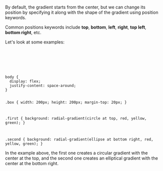 By default, the gradient starts from the center,
but we can change its position by specifying
it along with the shape of the gradient
using position keywords.

Common positions keywords include **top**, **bottom**,
**left**, **right**, **top left**, **bottom right**, etc.

Let's look at some examples:

<codeblock language="css" type="lesson">
<code>
<panel language="html">
<div class="box first"></div>
<div class="box second"></div>
</panel>
<panel language="css">
body {
  display: flex;
  justify-content: space-around;
}

.box {
  width: 200px;
  height: 200px;
  margin-top: 20px;
}

.first {
  background: radial-gradient(circle at top, red, yellow, green);
}

.second {
  background: radial-gradient(ellipse at bottom right, red, yellow, green);
}
</panel>
</code>
</codeblock>

In the example above, the first one creates a circular
gradient with the center at the top,
and the second one creates an elliptical gradient
with the center at the bottom right.
